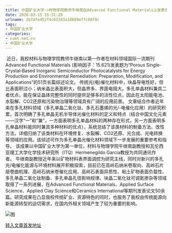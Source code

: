 ```yaml
---
title: 中国矿业大学->材物学院教师牛继南在Advanced Functional Materials上发表多孔单晶综述论文 | cumt.net.cn
date: 2020-03-15 15:31:28
urlname: 2b74fed52f4c03143a18689effc08f9c
tags: 
- 中国矿业大学
categories:
- cumt.net.cn
- 中国矿业大学
---
```

 近日，我校材料与物理学院教师牛继南以第一作者在材料领域国际一流期刊Advanced Functional Materials (影响因子：15.621)发表题为“Porous Single‐Crystal‐Based Inorganic Semiconductor Photocatalysts for Energy Production and Environmental Remediation: Preparation, Modification, and Applications”的51页长篇综述论文。 传统光(电)催化材料中，块晶导电性好，但比表面积过小；纳米晶比表面积大，但晶界多、界面电阻大。多孔单晶材料兼具二者优点，能在保证晶体完整性的同时提供足够多的活性位点，因此在太阳能电池、水裂解、CO2还原和污染物治理等领域具有广阔的应用前景。 文章结合作者近年来在多孔材料领域（多孔单晶二氧化钛、多孔石墨烯的光/-电催化应用）的研究积累，首次明确了多孔单晶无机半导体光催化材料的定义和特点（结合中国文化元素——汉字“一”和“兼”，一方面表明多孔单晶材料的两种存在形式，另一方面表明多孔单晶材料能同时兼具多种材料的优点），系统总结了该类材料的制备方法、改性方法，详细归纳了该类材料在环境修复、水裂解、CO2还原、光合成、光电转换等领域的应用。该综述可作为多孔单晶光催化材料领域下一步发展的重要参考和指导。 该成果以中国矿业大学为第一单位，材料与物理学院牛继南副教授和瓦伦西亚理工大学化学技术研究所（ITQ）Hermenegildo García教授为共同通讯作者。 牛继南副教授近年来以矿物材料表界面调控为研究主线，同时对新兴的多孔光/电催化能源与环境材料展开积极探索，目前已在高岭石纳米卷取向、高岭石片层卷曲机理、高岭石纳米卷催化应用、高岭石表面异质性、粘土矿物表面负载性、多孔单晶二氧化钛制备、多孔单晶孔径影响规律、块晶二氧化钛可调氮掺杂等领域取得了一系列进展，在Advanced Functional Materials、Applied Surface Science、Applied Clay Science和Ceramics International等期刊发表论文50余篇。研究成果在凸显我校传统矿业、资源特色的同时，也服务了我校由传统能源向新能源转型的迫切需求，在国内外相关领域产生了较为重要的影响。  

![图](http://xwzx.cumt.edu.cn/_upload/article/images/c5/9e/58072ac24eb590147905932bf148/c68be42b-6797-491c-9608-535a43247c2b.png)

[转入文章首发地址](http://xwzx.cumt.edu.cn/8d/f5/c523a560629/page.htm)